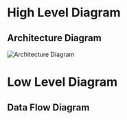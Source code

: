 # High Level Diagram
## Architecture Diagram
![Architecture Diagram](https://user-images.githubusercontent.com/82869478/153541057-79164e40-e249-422e-a1af-ae470e1022ed.jpg)

# Low Level Diagram
## Data Flow Diagram


